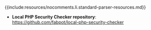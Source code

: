 {{include:resources/nocomments.li.standard-parser-resources.md}}
* **Local PHP Security Checker repository**: https://github.com/fabpot/local-php-security-checker